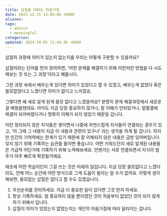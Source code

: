 ```yaml
---
title: 삽질을 대하는 마음가짐
date: 2023-12-15 13:05:00 +0900
aliases: 
tags:
  - advice
  - meaningful
categories: 
updated: 2024-10-05 11:44:36 +0900
---
```


삽질의 과정에 의미가 있는지 없는지를 우리는 어떻게 구분할 수 있을까요?

삽질이라는 단어를 먼저 정의하면, '어떤 문제를 해결하기 위해 이런저런 방법을 다 시도해보는 것 또는 그 과정'이라고 해봅시다.

그런 과정 속에서 배우는게 있다면 의미가 있었다고 할 수 있겠고, 배우는게 없었다 혹은 쓸모없었다고 느꼈다면 의미가 없다고 느끼겠죠.

그렇다면 왜 새로 알게 된게 쓸모 없다고 느꼈을까요? 분명히 문제 해결과정에서 새로운 걸 배웠을텐데요. 아마도 지금 당장 중요하지 않거나, 잘 이해가 안되었거나, 얼떨결에 해결이 되어버렸다거나 명확히 이해가 되지 않았기 때문일 겁니다.

이런 정리되지 않은 지식들은 쌓이면서 나중에 자연스럽게 지식들이 연결되는 경우가 있고, '아 그때 그 내용이 지금 이 내용과 관련이 있구나' 라는 생각을 하게 될 겁니다. 하지만 인간의 기억력에는 한계가 있기 때문에 잘 이해되지 않은 내용은 금방 잊어버립니다. 잊지 않기 위해 기록하는 습관을 들이면 좋습니다. 어떤 키워드던지 새로 알게된 내용들은 가급적 어딘가에 기록하기 위해 노력해보세요. 언젠가는 서로 연결되면서 지식의 범주가 아주 빠르게 확장될거에요.

애초에 어떤 학습이던지 그걸 쓰는 것은 미래의 일입니다. 지금 당장 쓸모없다고 느꼈더라도, 언제 어느 순간에 어떤 방식으로 그게 도움이 될지는 알 수가 없어요. 이렇게 생각해보면, 쓸모없는 삽질은 없다고 할 수도 있겠습니다.

1. 우선순위를 관리하세요. 지금 더 중요한 일이 있다면 그것 먼저 하세요.
2. 항상 기록하세요. 덜 중요하지 않을 뿐이였던 것이 처음부터 없었던 것이 되지 않게 하기 위해서 입니다.
3. 삽질이 의미가 있었는지 없었는지는 개인의 마음가짐에 따라 달라지는 겁니다.
